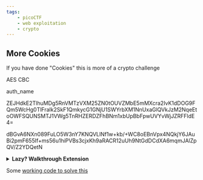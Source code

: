 ```yaml
---
tags:
    - picoCTF
    - web exploitation
    - crypto
---
```



## More Cookies

If you have done "Cookies" this is more of a crypto challenge

AES CBC

auth_name

ZEJHdkE2TlhuMDg5RnVMTzVXM25ZN0tOUVZMbE5mMXcra2IvK1dDOG9FQm5WcHg0TlFralk2SkF1QmkycG1GNjU1SWYrbXM1NnUxaGlQVkJzM2NqeEtoOWFSQUNSMTJ1VWg5TnRHZERDZFhBNm1xbUpBbFpwUVYvWjJZRFFldE4=

dBGvA6NXn089FuLO5W3nY7KNQVLlNf1w+kb/+WC8oEBnVpx4NQkjY6JAuBi2pmF655If+ms56u1hiPVBs3cjxKh9aRACR12uUh9NtGdDCdXA6mqmJAlZpQV/Z2YDQetN


<details>
<summary><b>Lazy? Walkthrough Extension</b></summary>



</details>

Some [working code to solve this](../../src/pico_cookies.py)